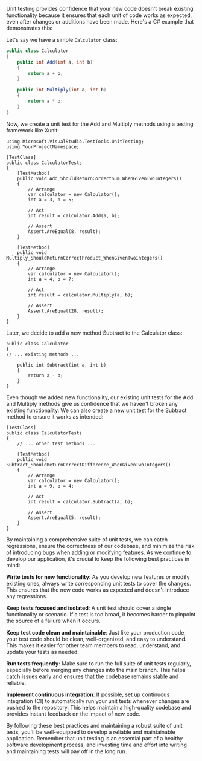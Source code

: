 Unit testing provides confidence that your new code doesn't break existing functionality because it ensures that each unit of code works as expected, even after changes or additions have been made. Here's a C# example that demonstrates this:

Let's say we have a simple `Calculator` class:

```csharp
public class Calculator
{
    public int Add(int a, int b)
    {
        return a + b;
    }

    public int Multiply(int a, int b)
    {
        return a * b;
    }
}
```
Now, we create a unit test for the Add and Multiply methods using a testing framework like Xunit:

```
using Microsoft.VisualStudio.TestTools.UnitTesting;
using YourProjectNamespace;

[TestClass]
public class CalculatorTests
{
    [TestMethod]
    public void Add_ShouldReturnCorrectSum_WhenGivenTwoIntegers()
    {
        // Arrange
        var calculator = new Calculator();
        int a = 3, b = 5;

        // Act
        int result = calculator.Add(a, b);

        // Assert
        Assert.AreEqual(8, result);
    }

    [TestMethod]
    public void Multiply_ShouldReturnCorrectProduct_WhenGivenTwoIntegers()
    {
        // Arrange
        var calculator = new Calculator();
        int a = 4, b = 7;

        // Act
        int result = calculator.Multiply(a, b);

        // Assert
        Assert.AreEqual(28, result);
    }
}
```

Later, we decide to add a new method Subtract to the Calculator class:

```
public class Calculator
{
// ... existing methods ...

    public int Subtract(int a, int b)
    {
        return a - b;
    }
}
```

Even though we added new functionality, our existing unit tests for the Add and Multiply methods give us confidence that we haven't broken any existing functionality. We can also create a new unit test for the Subtract method to ensure it works as intended:

```
[TestClass]
public class CalculatorTests
{
    // ... other test methods ...

    [TestMethod]
    public void Subtract_ShouldReturnCorrectDifference_WhenGivenTwoIntegers()
    {
        // Arrange
        var calculator = new Calculator();
        int a = 9, b = 4;

        // Act
        int result = calculator.Subtract(a, b);

        // Assert
        Assert.AreEqual(5, result);
    }
}
```

By maintaining a comprehensive suite of unit tests, we can catch regressions, ensure the correctness of our codebase, and minimize the risk of introducing bugs when adding or modifying features. As we continue to develop our application, it's crucial to keep the following best practices in mind:

**Write tests for new functionality**: As you develop new features or modify existing ones, always write corresponding unit tests to cover the changes. This ensures that the new code works as expected and doesn't introduce any regressions.

**Keep tests focused and isolated**: A unit test should cover a single functionality or scenario. If a test is too broad, it becomes harder to pinpoint the source of a failure when it occurs.

**Keep test code clean and maintainable**: Just like your production code, your test code should be clean, well-organized, and easy to understand. This makes it easier for other team members to read, understand, and update your tests as needed.

**Run tests frequently**: Make sure to run the full suite of unit tests regularly, especially before merging any changes into the main branch. This helps catch issues early and ensures that the codebase remains stable and reliable.

**Implement continuous integration**: If possible, set up continuous integration (CI) to automatically run your unit tests whenever changes are pushed to the repository. This helps maintain a high-quality codebase and provides instant feedback on the impact of new code.



By following these best practices and maintaining a robust suite of unit tests, you'll be well-equipped to develop a reliable and maintainable application. Remember that unit testing is an essential part of a healthy software development process, and investing time and effort into writing and maintaining tests will pay off in the long run.
